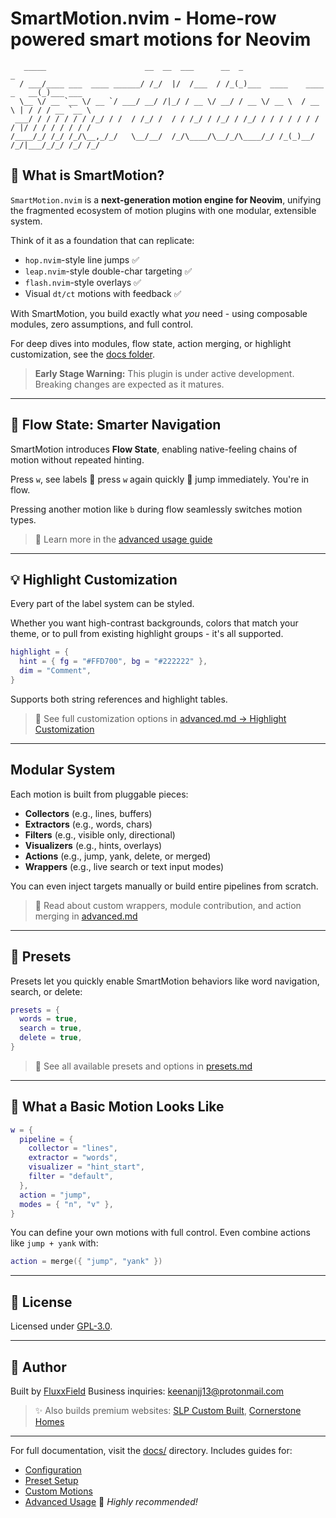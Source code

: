 # SmartMotion.nvim - Home-row powered smart motions for Neovim

```
   _____                      __  __  ___      __  _                          _
  / ___/____ ___  ____ ______/ /_/  |/  /___  / /_(_)___  ____    ____ _   __(_)___ ___
  \__ \/ __ `__ \/ __ `/ ___/ __/ /|_/ / __ \/ __/ / __ \/ __ \  / __ \ | / / / __ `__ \
 ___/ / / / / / / /_/ / /  / /_/ /  / / /_/ / /_/ / /_/ / / / / / / / / |/ / / / / / / /
/____/_/ /_/ /_/\__,_/_/   \__/__/  /_/\____/\__/_/\____/_/ /_(_)__/ /_/|___/_/_/ /_/ /_/
```

## 🚀 What is SmartMotion?

`SmartMotion.nvim` is a **next-generation motion engine for Neovim**, unifying the fragmented ecosystem of motion plugins with one modular, extensible system.

Think of it as a foundation that can replicate:

- `hop.nvim`-style line jumps ✅
- `leap.nvim`-style double-char targeting ✅
- `flash.nvim`-style overlays ✅
- Visual `dt/ct` motions with feedback ✅

With SmartMotion, you build exactly what _you_ need - using composable modules, zero assumptions, and full control.

For deep dives into modules, flow state, action merging, or highlight customization, see the [docs folder](./docs).

> **Early Stage Warning:** This plugin is under active development. Breaking changes are expected as it matures.

---

## 🌊 Flow State: Smarter Navigation

SmartMotion introduces **Flow State**, enabling native-feeling chains of motion without repeated hinting.

Press `w`, see labels  press `w` again quickly  jump immediately. You're in flow.

Pressing another motion like `b` during flow seamlessly switches motion types.

> 📖 Learn more in the [advanced usage guide](./docs/advanced.md#-flow-state-behavior)

---

## 💡 Highlight Customization

Every part of the label system can be styled.

Whether you want high-contrast backgrounds, colors that match your theme, or to pull from existing highlight groups - it's all supported.

```lua
highlight = {
  hint = { fg = "#FFD700", bg = "#222222" },
  dim = "Comment",
}
```

Supports both string references and highlight tables.

> 📖 See full customization options in [advanced.md → Highlight Customization](./docs/advanced.md#-highlight-customization)

---

## Modular System

Each motion is built from pluggable pieces:

- **Collectors** (e.g., lines, buffers)
- **Extractors** (e.g., words, chars)
- **Filters** (e.g., visible only, directional)
- **Visualizers** (e.g., hints, overlays)
- **Actions** (e.g., jump, yank, delete, or merged)
- **Wrappers** (e.g., live search or text input modes)

You can even inject targets manually or build entire pipelines from scratch.

> 📖 Read about custom wrappers, module contribution, and action merging in [advanced.md](./docs/advanced.md)

---

## 🎯 Presets

Presets let you quickly enable SmartMotion behaviors like word navigation, search, or delete:

```lua
presets = {
  words = true,
  search = true,
  delete = true,
}
```

> 📖 See all available presets and options in [presets.md](./docs/presets.md)

---

## 🔬 What a Basic Motion Looks Like

```lua
w = {
  pipeline = {
    collector = "lines",
    extractor = "words",
    visualizer = "hint_start",
    filter = "default",
  },
  action = "jump",
  modes = { "n", "v" },
}
```

You can define your own motions with full control. Even combine actions like `jump + yank` with:

```lua
action = merge({ "jump", "yank" })
```

---

## 📜 License

Licensed under [GPL-3.0](https://www.gnu.org/licenses/gpl-3.0.html).

---

## 👤 Author

Built by [FluxxField](https://github.com/FluxxField)
Business inquiries: [keenanjj13@protonmail.com](mailto:keenanjj13@protonmail.com)

> ✨ Also builds premium websites: [SLP Custom Built](https://www.slpcustombuilt.com), [Cornerstone Homes](https://www.cornerstonehomesok.com)

---

For full documentation, visit the [docs/](./docs) directory. Includes guides for:

- [Configuration](./docs/config.md)
- [Preset Setup](./docs/presets.md)
- [Custom Motions](./docs/custom_motion.md)
- [Advanced Usage](./docs/advanced.md)  _Highly recommended!_
